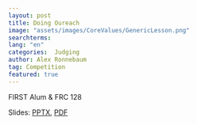 ```yaml
---
layout: post
title: Doing Oureach
image: "assets/images/CoreValues/GenericLesson.png"
searchterms:
lang: "en"
categories:  Judging
author: Alex Ronnebaum
tag: Competition
featured: true
---
```


FIRST Alum & FRC 128<br>

Slides:
 <a href="/translations/en-us/Competition/DoingOutreach.pptx">PPTX</a>,
 <a href="/translations/en-us/Competition/DoingOutreach.pdf">PDF</a>
